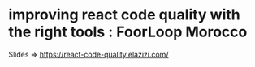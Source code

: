 # improving react code quality with the right tools : FoorLoop Morocco 

 Slides => https://react-code-quality.elazizi.com/
